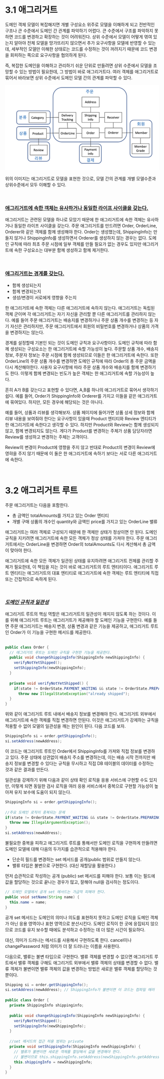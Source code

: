 # 3.1 애그리거트

도메인 객체 모델이 복잡해지면 개별 구성요소 위주로 모델을 이해하게 되고 전반적인 구조나 큰 수준에서 도메인 간 관계를 파악하기 어렵다. 큰 수준에서 구조를 파악하지 못하면 코드를 변경하고 확장하는 것이 어려워진다. 상위 수준에서 모델이 어떻게 엮여 있는지 알아야 전체 모델을 망가뜨리지 않으면서 추가 요구사항을 모델에 반영할 수 있는데, 세부적인 모델만 이해한 상태로는 코드를 수정하는 것이 꺼려지기 때문에 코드 변경을 회피하는 쪽으로 요구사항을 협의하게 된다.

즉, 복잡한 도메인을 이해하고 관리하기 쉬운 단위로 만들려면 상위 수준에서 모델을 조망할 수 있는 방법이 필요한데, 그 방법이 바로 애그리거트다. 여러 객체를 애그리거트로 묶어서 바라보면 상위 수준에서 도메인 모델 간의 관계를 파악할 수 있다.

<img src="./images/aggregate.png">

위의 이미지는 애그리거트로 모델을 표현한 것으로, 모델 간의 관계를 개별 모델수준과 상위수준에서 모두 이해할 수 있다.

<br>

### <u>애그리거트에 속한 객체는 유사하거나 동일한 라이프 사이클을 갖는다.</u>

애그리거트는 관련된 모델을 하나로 모았기 때문에 한 애그리거트에 속한 객체는 유사하거나 동일한 라이프 사이클을 갖는다. 주문 애그리거트를 만드려면 Order, OrderLine, Orderer와 같은 객체를 함께 생성해야 한다. Order는 생성했는데, ShippingInfo는 만들지 않거나 ShippingInfo를 생성하면서 Orderer를 생성하지 않는 경우는 없다. 도메인 규칙에 따라 최초 주문 시점에 일부 객체를 만들 필요가 없는 경우도 있지만 애그리거트에 속한 구성요소는 대부분 함께 생성하고 함께 제거한다.

<br>

### <u> 애그리거트는 경계를 갖는다.</u>

- 함께 생성되는지
- 함께 변경되는지
- 생성/변경이 서로에게 영향을 주는지

한 애그리거트에 속한 객체는 다른 애그리거트에 속하지 않는다. 애그리거트는 독립된 객체 군이며 각 애그리거트는 자기 자신을 관리할 뿐 다른 애그리거트를 관리하지 않는다. 예를 들어 주문 애그리거트는 배송지를 변경하거나 주문 상품 개수를 변경하는 등 자기 자신은 관리하지만, 주문 애그리거트에서 회원의 비밀번호를 변경하거나 상품의 가격을 변경하지는 않는다.

경계를 설정할때 기본인 되는 것이 도메인 규칙과 요구사항이다. 도메인 규칙에 따라 함께 생성되는 구성요소는 한 애그리거트에 속할 가능성이 높다. 주문할 상품 개수, 배송지 정보, 주문자 정보는 주문 시점에 함께 생성되므로 이들은 한 애그리거트에 속한다. 또한 OrderLine의 주문 상품 개수를 변경하면 도메인 규칙에 따라 Order의 총 주문 금액을 다시 계산해야한다. 사용자 요구사항에 따라 주문 상품 개수와 배송지를 함께 변경하기도 한다. 이렇게 함께 변경되는 빈도가 높은 객체는 한 애그리거트에 속할 가능성이 높다.

흔히 A가 B를 갖는다고 표현할 수 있다면, A,B를 하나의 애그리거트로 묶어서 생각하기 쉽다. 예를 들어, Order가 ShippingInfo와 Orderer를 가지고 이들을 같은 애그리거트에 묶여있다. 하지만, 모든 경우에 해당되는 것은 아니다.

예를 들어, 상품과 리뷰를 생각해보자. 상품 페이지에 들어가면 상품 상세 정보와 함께 리뷰 내용을 보여줘야 한다는 요구사항이 있을때 Product 엔티티와 Review 엔티티가 한 애그리거트에 속한다고 생각할 수 있다. 하지만 Product와 Review는 함께 생성되지 않고, 함께 변경되지도 않는다. 게다가 Product를 변경하는 주체가 상품 담당자라면 Review를 생성하고 변경하는 주체는 고객이다.

Review의 변경이 Product에 영향을 주지 않고 반대로 Product의 변경이 Review에 영햐을 주지 않기 때문에 이 둘은 한 애그리거트에 속하기 보다는 서로 다른 애그리거트에 속한다.

<br>

# 3.2 애그리거트 루트

주문 애그리거트는 다음을 포함한다.

- 총 금액인 totalAmounts를 가지고 있는 Order 엔티티
- 개별 구매 상품의 개수인 quantity와 금액인 price를 가지고 있는 OrderLine 밸류

애그리거트는 여러 객체로 구성되기 때문에 한 객체만 상태가 정상이면 안 된다. 도메인 규칙을 지키려면 애그리거트에 속한 모든 객체가 정상 상태를 가져야 한다. 주문 애그리거트에서는 OrderLine을 변경하면 Order의 totalAmounts도 다시 계산해서 총 금액이 맞아야 한다.

애그리거트에 속한 모든 객체가 일관된 상태를 유지하려면 애그리거트 전체를 관리할 주체가 필요한데, 이 책임을 지는 것이 바로 애그리거트의 루트 엔티티이다. 애그리거트 루트 엔티티는 애그리거트의 대표 엔티티로 애그리거트에 속한 객체는 루트 엔티티에 직접 또는 간접적으로 속하게 된다.

<br>

### <u><i>도메인 규칙과 일관성</i></u>

애그리거트 루트의 핵심 역할은 애그리거트의 일관성이 깨지지 않도록 하는 것이다. 이를 위해 애그리거트 루트는 애그리거트가 제공해야 할 도메인 기능을 구현한다. 예를 들면 주문 애그리거트는 배송지 변경, 상품 변경과 같은 기능을 제공하고, 애그리거트 루트인 Order가 이 기능을 구현한 메서드를 제공한다.

```java

public class Order {
  // 애그리거트 루트는 도메인 규칙을 구현한 기능을 제공한다.
  public void changeShippingInfo(ShippingInfo newShippingInfo) {
    verifyNotYetShipped();
    setShippingInfo(newShippingInfo);
  }

  private void verifyNotYetShipped() {
    if(state != OrderState.PAYMENT_WAITING && state != OrderState.PREPARING)
      throw new IllegalStateException("already shipped");
  }
}
```

위와 같이 애그리거트 루트 내에서 배송지 정보를 변경해야 한다. 애그리거트 외부에서 애그리거트에 속한 객체를 직접 변경하면 안된다. 이것은 애그리거트가 강제하는 규칙을 적용할 수 없어 모델의 일관성을 깨는 원인이 된다. 다음 코드를 보자.

```java
ShippingInfo si = order.getShippingInfo();
si.setAddress(newAddress);
```

이 코드는 애그리거트 루트인 Order에서 ShippingInfo를 가져와 직접 정보를 변경하고 있다. 주문 상태에 상관없이 배송지 주소를 변경하는데, 이는 배송 시작 전까지만 배송지 정보를 변경할 수 있다는 규칙을 무시하고 직접 DB 테이블의 데이터를 수정하는 것과 같은 결과를 만든다.

일관성을 강제하기 위해 다음과 같이 상태 확인 로직을 응용 서비스에 구현할 수도 있지만, 이렇게 되면 동일한 검사 로직을 여러 응용 서비스에서 중복으로 구현할 가능성이 높아져 유지 보수에 도움이 되지 않는다.

```java
ShippingInfo si = order.getShippingInfo();

//주요 도메인 로직이 중복되는 문제
if(state != OrderState.PAYMENT_WAITING && state != OrderState.PREPARING) {
  throw new IllegalArgumentException();
}
si.setAddress(newAddress);
```

불필요한 중복을 피하고 애그리거트 루트를 통해서만 도메인 로직을 구현하게 만들려면 도메인 모델에 대해 다음의 두가지를 습관적으로 적용해야 한다.

- 단순히 필드를 변경하는 set 메서드를 공개(public 범위로 만들지 않는다.
- 밸류 타입은 불변으로 구현한다. (대신 재할당을 활용한다.)

먼저 습관적으로 작성하는 공개 (public) set 메서드를 피해야 한다. 보통 이는 필드에 값을 할당하는 것으로 끝나는 경우가 많고, 잘해야 null을 검사하는 정도이다.

```java
// 도메인 모델에서 공개 set 메서드는 가급적 피해야 한다.
public void setName(String name) {
  this.name = name;
}
```

공개 set 메서드는 도메인의 의미나 의도를 표현하지 못하고 도메인 로직을 도메인 객체가 아닌 응용 영역이나 표현 영역으로 분산시킨다. 도메인 로직이 한 곳에 응집되지 않으므로 코드를 유지 보수할 때에도 분석하고 수정하는 데 더 많은 시간이 필요하다.

대신, 의미가 드러나는 메서드를 사용해서 구현하도록 한다. cancel이나 changePassword 처럼 의미가 더 잘 드러나는 이름을 사용한다.

다음으로, 밸류는 불변 타입으로 구현한다. 밸류 객체를 변경할 수 없으면 애그리거트 루트에서 밸류 객체를 구해도 애그리거트 외부에서 밸류 객체의 상태를 변경할 수 없다. 밸류 객체가 불변이면 밸류 객체의 값을 변경하는 방법은 새로운 밸류 객체를 할당하는 것 뿐이다.

```java
Shipping si = order.getShippingInfo();
si.setAddress(newAddress); // ShippingInfo가 불변이면 이 코드는 컴파일 에러

public class Order {
  private ShippingInfo shippinginfo;

  public void changeShippingInfo(ShippingInfo newShippingInfo) {
    verifyNotYetShipped();
    setShippingInfo(newShippingInfo);
  }

  //set 메서드의 접근 허용 범위는 private
  private void setShippingInfo(ShippingInfo newShippingInfo) {
    // 밸류가 불변이면 새로운 객체를 할당해서 값을 변경해야 한다.
    // 불변이므로 this.shippingInfo.setAddress(newShippingInfo.getAddress())와 같은 코드는 사용할 수 없다
    this.shippingInfo = newShippingInfo;
  }
}

```
